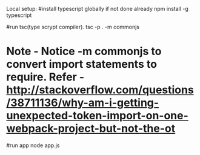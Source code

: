 
Local setup:
#install typescript globally if not done already
npm install -g typescript

#run tsc(type scrypt compiler). 
tsc -p . -m commonjs
# Note - Notice -m commonjs to convert import statements to require. Refer - http://stackoverflow.com/questions/38711136/why-am-i-getting-unexpected-token-import-on-one-webpack-project-but-not-the-ot

#run app
node app.js
 
